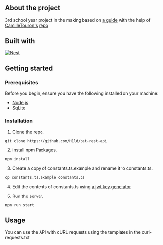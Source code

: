## About the project
3rd school year project in the making based on [a guide](https://mariusniemet20.medium.com/building-your-first-rest-api-with-nestjs-and-typeorm-and-test-it-with-postman-fb34ae9fa328) with the help of [CamilleTouron's](https://github.com/CamilleTouron) [repo](https://github.com/CamilleTouron/todoapp)

## Built with 
[![Nest][Nest.js]][Nest-url]


## Getting started

### Prerequisites

Before you begin, ensure you have the following installed on your machine:
* [Node.js](https://nodejs.org/en)
* [SqLite](https://sqlite.org/)

### Installation

1. Clone the repo.
```
git clone https://github.com/H1ld/cat-rest-api
```

2. install npm Packages.
```
npm install
```

3. Create a copy of constants.ts.example and rename it to constants.ts.
```
cp constants.ts.example constants.ts
```
4. Edit the contents of constants.ts using [a jwt key generator](https://jwtsecrets.com/)

5. Run the server.
```
npm run start
```

## Usage

You can use the API with cURL requests using the templates in the curl-requests.txt


[Nest.js]: https://img.shields.io/badge/nestjs-E0234E?style=for-the-badge&logo=nestjs&logoColor=white
[Nest-url]: https://nestjs.com/